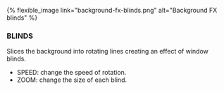 ---
---

{% flexible_image link="background-fx-blinds.png" alt="Background FX blinds" %}

### BLINDS
Slices the background into rotating lines creating an effect of window blinds.

* SPEED: change the speed of rotation.
* ZOOM: change the size of each blind.
